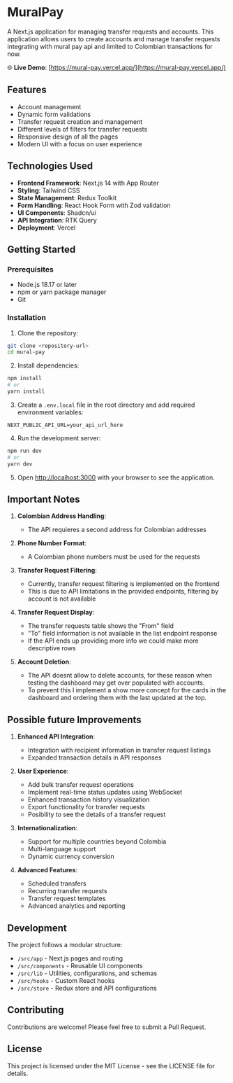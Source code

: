 # MuralPay

A Next.js application for managing transfer requests and accounts. This application allows users to create accounts and manage transfer requests integrating with mural pay api and limited to Colombian transactions for now.

🌐 **Live Demo**: [https://mural-pay.vercel.app/](https://mural-pay.vercel.app/)

## Features

- Account management
- Dynamic form validations
- Transfer request creation and management
- Different levels of filters for transfer requests
- Responsive design of all the pages
- Modern UI with a focus on user experience

## Technologies Used

- **Frontend Framework**: Next.js 14 with App Router
- **Styling**: Tailwind CSS
- **State Management**: Redux Toolkit
- **Form Handling**: React Hook Form with Zod validation
- **UI Components**: Shadcn/ui
- **API Integration**: RTK Query
- **Deployment**: Vercel

## Getting Started

### Prerequisites

- Node.js 18.17 or later
- npm or yarn package manager
- Git

### Installation

1. Clone the repository:
```bash
git clone <repository-url>
cd mural-pay
```

2. Install dependencies:
```bash
npm install
# or
yarn install
```

3. Create a `.env.local` file in the root directory and add required environment variables:
```env
NEXT_PUBLIC_API_URL=your_api_url_here
```

4. Run the development server:
```bash
npm run dev
# or
yarn dev
```

5. Open [http://localhost:3000](http://localhost:3000) with your browser to see the application.

## Important Notes

1. **Colombian Address Handling**:
   - The API requieres a second address for Colombian addresses

2. **Phone Number Format**:
   - A Colombian phone numbers must be used for the requests

3. **Transfer Request Filtering**:
   - Currently, transfer request filtering is implemented on the frontend
   - This is due to API limitations in the provided endpoints, filtering by account is not available

4. **Transfer Request Display**:
   - The transfer requests table shows the "From" field
   - "To" field information is not available in the list endpoint response
   - If the API ends up providing more info we could make more descriptive rows

5. **Account Deletion**:
   - The API doesnt allow to delete accounts, for these reason when testing the dashboard may get over populated with accounts. 
   - To prevent this I implement a show more concept for the cards in the dashboard and ordering them with the last updated at the top. 

## Possible future Improvements

1. **Enhanced API Integration**:
   - Integration with recipient information in transfer request listings
   - Expanded transaction details in API responses

2. **User Experience**:
   - Add bulk transfer request operations
   - Implement real-time status updates using WebSocket
   - Enhanced transaction history visualization
   - Export functionality for transfer requests
   - Posibility to see the details of a transfer request

3. **Internationalization**:
   - Support for multiple countries beyond Colombia
   - Multi-language support
   - Dynamic currency conversion

4. **Advanced Features**:
   - Scheduled transfers
   - Recurring transfer requests
   - Transfer request templates
   - Advanced analytics and reporting

## Development

The project follows a modular structure:
- `/src/app` - Next.js pages and routing
- `/src/components` - Reusable UI components
- `/src/lib` - Utilities, configurations, and schemas
- `/src/hooks` - Custom React hooks
- `/src/store` - Redux store and API configurations

## Contributing

Contributions are welcome! Please feel free to submit a Pull Request.

## License

This project is licensed under the MIT License - see the LICENSE file for details.
